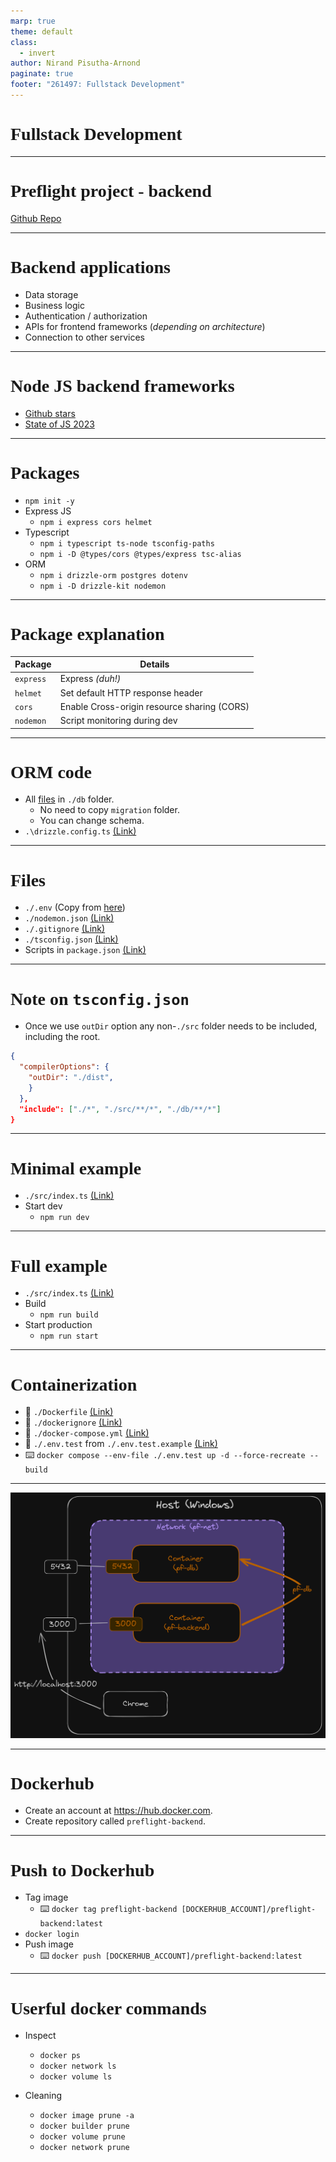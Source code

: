 ```yaml
---
marp: true
theme: default
class:
  - invert
author: Nirand Pisutha-Arnond
paginate: true
footer: "261497: Fullstack Development"
---
```


<style>
@import url('https://fonts.googleapis.com/css2?family=Prompt:ital,wght@0,100;0,300;0,400;0,700;1,100;1,300;1,400;1,700&display=swap');

    :root {
    font-family: Prompt;
    --hl-color: #D57E7E;
}
h1 {
  font-family: Prompt
}
</style>

# Fullstack Development

---

# Preflight project - backend

[Github Repo](https://github.com/fullstack-67/pf-backend)

---

# Backend applications

- Data storage
- Business logic
- Authentication / authorization
- APIs for frontend frameworks (_depending on architecture_)
- Connection to other services

---

# Node JS backend frameworks

- [Github stars](https://github.com/vanodevium/node-framework-stars)
- [State of JS 2023](https://2023.stateofjs.com/en-US/other-tools/#backend_frameworks)

---

# Packages

- `npm init -y`
- Express JS
  - `npm i express cors helmet`
- Typescript
  - `npm i typescript ts-node tsconfig-paths`
  - `npm i -D @types/cors @types/express tsc-alias`
- ORM
  - `npm i drizzle-orm postgres dotenv`
  - `npm i -D drizzle-kit nodemon`

---

# Package explanation

| Package   | Details                                     |
| --------- | ------------------------------------------- |
| `express` | Express _(duh!)_                            |
| `helmet`  | Set default HTTP response header            |
| `cors`    | Enable Cross-origin resource sharing (CORS) |
| `nodemon` | Script monitoring during dev                |

---

# ORM code

- All [files](https://github.com/fullstack-67/pf-backend/tree/main/db) in `./db` folder.
  - No need to copy `migration` folder.
  - You can change schema.
- `.\drizzle.config.ts` [(Link)](https://github.com/fullstack-67/pf-backend/blob/main/drizzle.config.ts)

---

# Files

- `./.env` (Copy from [here](https://github.com/fullstack-67/pf-backend/blob/main/.env.example))
- `./nodemon.json` [(Link)](https://github.com/fullstack-67/pf-backend/blob/main/nodemon.json)
- `./.gitignore` [(Link)](https://github.com/fullstack-67/pf-backend/blob/main/.gitignore)
- `./tsconfig.json` [(Link)](https://github.com/fullstack-67/pf-backend/blob/main/tsconfig.json)
- Scripts in `package.json` [(Link)](https://github.com/fullstack-67/pf-backend/blob/b40a890fc14f33d47b3bfc2440e1ef213598a903/package.json#L6-L14)

---

# Note on `tsconfig.json`

- Once we use `outDir` option any non-`./src` folder needs to be included, including the root.

```json
{
  "compilerOptions": {
    "outDir": "./dist",
    }
  },
  "include": ["./*", "./src/**/*", "./db/**/*"]
}
```

---

# Minimal example

- `./src/index.ts` [(Link)](https://github.com/fullstack-67/pf-backend/blob/main/src/index.min.ts)
- Start dev
  - `npm run dev`

---

# Full example

- `./src/index.ts` [(Link)](https://github.com/fullstack-67/pf-backend/blob/main/src/index.ts)
- Build
  - `npm run build`
- Start production
  - `npm run start`

---

# Containerization

- 💾 `./Dockerfile` [(Link)](https://github.com/fullstack-67/pf-backend/blob/main/Dockerfile)
- 💾 `./dockerignore` [(Link)](https://github.com/fullstack-67/pf-backend/blob/main/.dockerignore)
- 💾 `./docker-compose.yml` [(Link)](https://github.com/fullstack-67/pf-backend/blob/main/docker-compose.yml)
- 💾 `./.env.test` from `./.env.test.example` [(Link)](https://github.com/fullstack-67/pf-backend/blob/main/.env.test.example)
- ⌨️ `docker compose --env-file ./.env.test up -d --force-recreate --build`

---

![width:700px](./img/backend_docker.png)

---

# Dockerhub

- Create an account at https://hub.docker.com.
- Create repository called `preflight-backend`.

---

# Push to Dockerhub

- Tag image
  - ⌨️ `docker tag preflight-backend [DOCKERHUB_ACCOUNT]/preflight-backend:latest`
- `docker login`
- Push image
  - ⌨️ `docker push [DOCKERHUB_ACCOUNT]/preflight-backend:latest`

---

# Userful docker commands

- Inspect

  - `docker ps`
  - `docker network ls`
  - `docker volume ls`

- Cleaning
  - `docker image prune -a`
  - `docker builder prune`
  - `docker volume prune`
  - `docker network prune`
